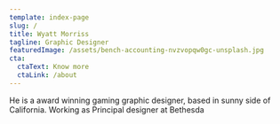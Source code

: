```yaml
---
template: index-page
slug: /
title: Wyatt Morriss
tagline: Graphic Designer
featuredImage: /assets/bench-accounting-nvzvopqw0gc-unsplash.jpg
cta:
  ctaText: Know more
  ctaLink: /about
---
```


He is a award winning gaming graphic designer, based in sunny side of California. Working as Principal designer at Bethesda
